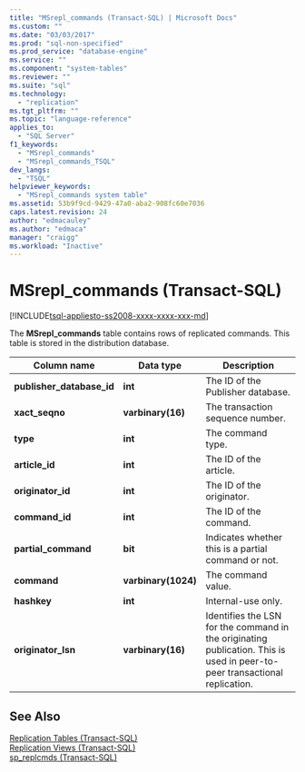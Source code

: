 ```yaml
---
title: "MSrepl_commands (Transact-SQL) | Microsoft Docs"
ms.custom: ""
ms.date: "03/03/2017"
ms.prod: "sql-non-specified"
ms.prod_service: "database-engine"
ms.service: ""
ms.component: "system-tables"
ms.reviewer: ""
ms.suite: "sql"
ms.technology: 
  - "replication"
ms.tgt_pltfrm: ""
ms.topic: "language-reference"
applies_to: 
  - "SQL Server"
f1_keywords: 
  - "MSrepl_commands"
  - "MSrepl_commands_TSQL"
dev_langs: 
  - "TSQL"
helpviewer_keywords: 
  - "MSrepl_commands system table"
ms.assetid: 53b9f9cd-9429-47a0-aba2-908fc60e7036
caps.latest.revision: 24
author: "edmacauley"
ms.author: "edmaca"
manager: "craigg"
ms.workload: "Inactive"
---
```

# MSrepl_commands (Transact-SQL)
[!INCLUDE[tsql-appliesto-ss2008-xxxx-xxxx-xxx-md](../../includes/tsql-appliesto-ss2008-xxxx-xxxx-xxx-md.md)]

  The **MSrepl_commands** table contains rows of replicated commands. This table is stored in the distribution database.  
  
|Column name|Data type|Description|  
|-----------------|---------------|-----------------|  
|**publisher_database_id**|**int**|The ID of the Publisher database.|  
|**xact_seqno**|**varbinary(16)**|The transaction sequence number.|  
|**type**|**int**|The command type.|  
|**article_id**|**int**|The ID of the article.|  
|**originator_id**|**int**|The ID of the originator.|  
|**command_id**|**int**|The ID of the command.|  
|**partial_command**|**bit**|Indicates whether this is a partial command or not.|  
|**command**|**varbinary(1024)**|The command value.|  
|**hashkey**|**int**|Internal-use only.|  
|**originator_lsn**|**varbinary(16)**|Identifies the LSN for the command in the originating publication. This is used in peer-to-peer transactional replication.|  
  
## See Also  
 [Replication Tables &#40;Transact-SQL&#41;](../../relational-databases/system-tables/replication-tables-transact-sql.md)   
 [Replication Views &#40;Transact-SQL&#41;](../../relational-databases/system-views/replication-views-transact-sql.md)   
 [sp_replcmds &#40;Transact-SQL&#41;](../../relational-databases/system-stored-procedures/sp-replcmds-transact-sql.md)  
  
  
